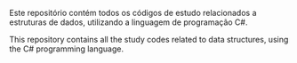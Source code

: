 Este repositório contém todos os códigos de estudo relacionados a estruturas de dados, utilizando a linguagem de programação C#.

This repository contains all the study codes related to data structures, using the C# programming language.
